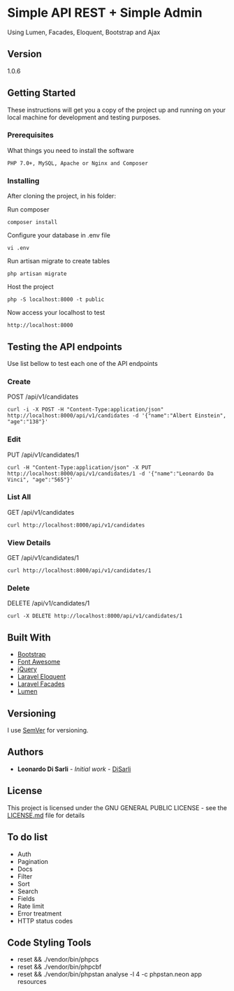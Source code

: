# Simple API REST + Simple Admin

Using Lumen, Facades, Eloquent, Bootstrap and Ajax

## Version

1.0.6

## Getting Started

These instructions will get you a copy of the project up and running on your local machine for development and testing purposes.

### Prerequisites

What things you need to install the software

```
PHP 7.0+, MySQL, Apache or Nginx and Composer
```

### Installing

After cloning the project, in his folder:

Run composer

```
composer install
```

Configure your database in .env file

```
vi .env
```

Run artisan migrate to create tables

```
php artisan migrate
```

Host the project

```
php -S localhost:8000 -t public
```

Now access your localhost to test

```
http://localhost:8000
```

## Testing the API endpoints

Use list bellow to test each one of the API endpoints

### Create

POST /api/v1/candidates

```
curl -i -X POST -H "Content-Type:application/json" http://localhost:8000/api/v1/candidates -d '{"name":"Albert Einstein", "age":"138"}'
```

### Edit

PUT /api/v1/candidates/1

```
curl -H "Content-Type:application/json" -X PUT http://localhost:8000/api/v1/candidates/1 -d '{"name":"Leonardo Da Vinci", "age":"565"}'
```

### List All

GET /api/v1/candidates

```
curl http://localhost:8000/api/v1/candidates
```

### View Details

GET /api/v1/candidates/1

```
curl http://localhost:8000/api/v1/candidates/1
```

### Delete

DELETE /api/v1/candidates/1

```
curl -X DELETE http://localhost:8000/api/v1/candidates/1
```

## Built With

* [Bootstrap](https://getbootstrap.com)
* [Font Awesome](http://fontawesome.io)
* [jQuery](https://jquery.com)
* [Laravel Eloquent](https://laravel.com/docs/5.5/eloquent)
* [Laravel Facades](https://laravel.com/docs/5.5/facades)
* [Lumen](https://lumen.laravel.com)

## Versioning

I use [SemVer](http://semver.org/) for versioning. 

## Authors

* **Leonardo Di Sarli** - *Initial work* - [DiSarli](http://disarli.com.br)

## License

This project is licensed under the GNU GENERAL PUBLIC LICENSE - see the [LICENSE.md](LICENSE.md) file for details

## To do list

* Auth
* Pagination
* Docs
* Filter
* Sort
* Search
* Fields
* Rate limit
* Error treatment
* HTTP status codes

## Code Styling Tools

* reset && ./vendor/bin/phpcs
* reset && ./vendor/bin/phpcbf
* reset && ./vendor/bin/phpstan analyse -l 4 -c phpstan.neon app resources
